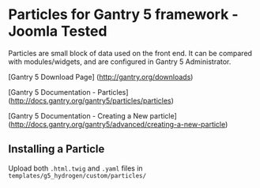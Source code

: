 # Particles for Gantry 5 framework - Joomla Tested

Particles are small block of data used on the front end. It can be compared with modules/widgets, and are configured in Gantry 5 Administrator.

[Gantry 5 Download Page] (http://gantry.org/downloads)

[Gantry 5 Documentation - Particles] (http://docs.gantry.org/gantry5/particles/particles)

[Gantry 5 Documentation - Creating a New particle] (http://docs.gantry.org/gantry5/advanced/creating-a-new-particle)

## Installing a Particle

Upload both `.html.twig` and `.yaml` files in `templates/g5_hydrogen/custom/particles/`
